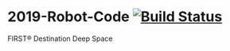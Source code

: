 # 2019-Robot-Code [![Build Status](https://travis-ci.org/Team4761/2019-Robot-Code.svg?branch=master)](https://travis-ci.org/Team4761/2019-Robot-Code)
FIRST® Destination Deep Space
